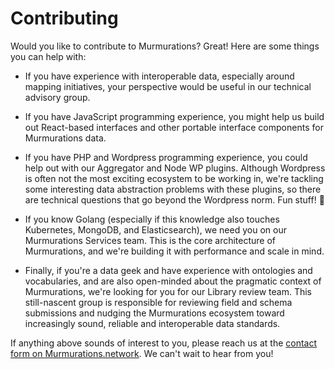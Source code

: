 # Contributing

Would you like to contribute to Murmurations? Great! Here are some things you can help with:

- If you have experience with interoperable data, especially around mapping initiatives, your perspective would be useful in our technical advisory group.

- If you have JavaScript programming experience, you might help us build out React-based interfaces and other portable interface components for Murmurations data.

- If you have PHP and Wordpress programming experience, you could help out with our Aggregator and Node WP plugins. Although Wordpress is often not the most exciting ecosystem to be working in, we're tackling some interesting data abstraction problems with these plugins, so there are technical questions that go beyond the Wordpress norm. Fun stuff! :metal:

- If you know Golang (especially if this knowledge also touches Kubernetes, MongoDB, and Elasticsearch), we need you on our Murmurations Services team. This is the core architecture of Murmurations, and we're building it with performance and scale in mind.

- Finally, if you're a data geek and have experience with ontologies and vocabularies, and are also open-minded about the pragmatic context of Murmurations, we're looking for you for our Library review team. This still-nascent group is responsible for reviewing field and schema submissions and nudging the Murmurations ecosystem toward increasingly sound, reliable and interoperable data standards.

If anything above sounds of interest to you, please reach us at the [contact form on Murmurations.network](https://murmurations.network/contact/). We can't wait to hear from you!
